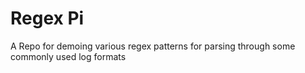 

# Regex Pi

A Repo for demoing various regex patterns for parsing through some commonly used log formats
